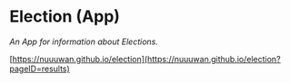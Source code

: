 # Election (App)

*An App for information about Elections.*

[https://nuuuwan.github.io/election](https://nuuuwan.github.io/election?pageID=results)
